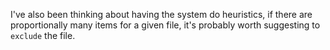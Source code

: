 I've also been thinking about having the system do heuristics, if there are proportionally many items for a given file, it's probably worth suggesting to `exclude` the file.